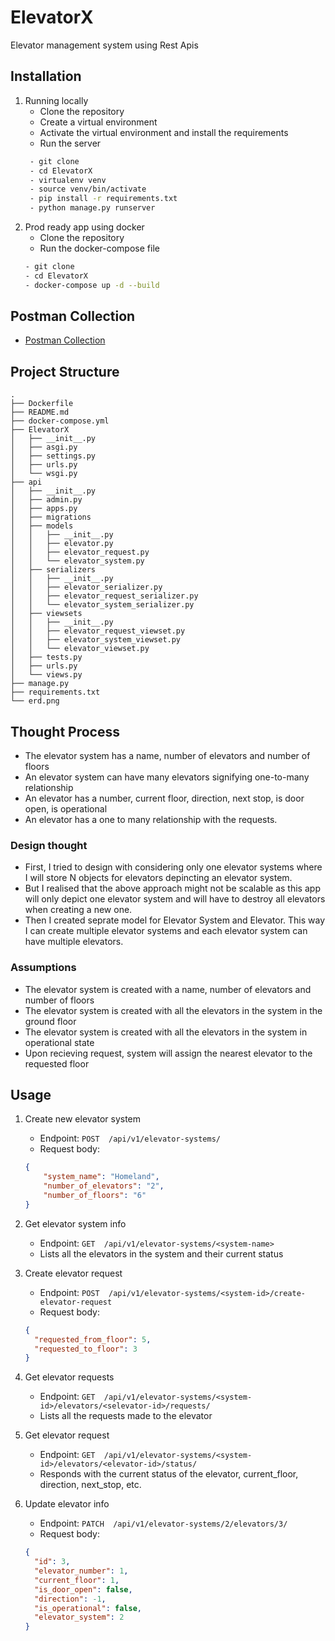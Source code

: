 # ElevatorX
Elevator management system using Rest Apis

## Installation
1. Running locally
    - Clone the repository
    - Create a virtual environment
    - Activate the virtual environment and install the requirements
    - Run the server
   ```bash
    - git clone
    - cd ElevatorX
    - virtualenv venv
    - source venv/bin/activate
    - pip install -r requirements.txt
    - python manage.py runserver
    ```
2. Prod ready app using docker
    - Clone the repository
    - Run the docker-compose file
    ```bash
    - git clone
    - cd ElevatorX
    - docker-compose up -d --build
    ```
   
## Postman Collection
- [Postman Collection](https://api.postman.com/collections/17813279-9e4ed033-9914-4d74-998a-e9b6168df077?access_key=PMAT-01H1E4204J1AQQP8KFJ04VMQV0)

## Project Structure
```
.
├── Dockerfile
├── README.md
├── docker-compose.yml
├── ElevatorX
│   ├── __init__.py
│   ├── asgi.py
│   ├── settings.py
│   ├── urls.py
│   └── wsgi.py
├── api
│   ├── __init__.py
│   ├── admin.py
│   ├── apps.py
│   ├── migrations
│   ├── models
│   │   ├── __init__.py
│   │   ├── elevator.py
│   │   ├── elevator_request.py
│   │   └── elevator_system.py
│   ├── serializers
│   │   ├── __init__.py
│   │   ├── elevator_serializer.py
│   │   ├── elevator_request_serializer.py
│   │   └── elevator_system_serializer.py
│   ├── viewsets
│   │   ├── __init__.py
│   │   ├── elevator_request_viewset.py
│   │   ├── elevator_system_viewset.py
│   │   └── elevator_viewset.py
│   ├── tests.py
│   ├── urls.py
│   └── views.py
├── manage.py
├── requirements.txt
└── erd.png
```

## Thought Process
- The elevator system has a name, number of elevators and number of floors
- An elevator system can have many elevators signifying one-to-many relationship
- An elevator has a number, current floor, direction, next stop, is door open, is operational
- An elevator has a one to many relationship with the requests. 

### Design thought
  - First, I tried to design with considering only one elevator systems where I will store N objects for elevators depincting an elevator system.
  - But I realised that the above approach might not be scalable as this app will only depict one elevator system and will have to destroy all elevators when creating a new one. 
  - Then I created seprate model for Elevator System and Elevator. This way I can create multiple elevator systems and each elevator system can have multiple elevators.

### Assumptions
- The elevator system is created with a name, number of elevators and number of floors
- The elevator system is created with all the elevators in the system in the ground floor
- The elevator system is created with all the elevators in the system in operational state
- Upon recieving request, system will assign the nearest elevator to the requested floor
   
## Usage

1. Create new elevator system
    - Endpoint: ```POST  /api/v1/elevator-systems/```
    - Request body:
    ```json
    {
        "system_name": "Homeland",
        "number_of_elevators": "2",
        "number_of_floors": "6"
    }
    ```

2. Get elevator system info
    - Endpoint: ```GET  /api/v1/elevator-systems/<system-name>```
    - Lists all the elevators in the system and their current status
    
3. Create elevator request
    - Endpoint: ```POST  /api/v1/elevator-systems/<system-id>/create-elevator-request```
    - Request body:
    ```json
    {
      "requested_from_floor": 5,
      "requested_to_floor": 3
    }
    ```
   
4. Get elevator requests
    - Endpoint: ```GET  /api/v1/elevator-systems/<system-id>/elevators/<selevator-id>/requests/```
    - Lists all the requests made to the elevator

5. Get elevator request
    - Endpoint: ```GET  /api/v1/elevator-systems/<system-id>/elevators/<elevator-id>/status/```
    - Responds with the current status of the elevator, current_floor, direction, next_stop, etc.

6. Update elevator info
    - Endpoint: ```PATCH  /api/v1/elevator-systems/2/elevators/3/```
    - Request body:
    ```json
    {
      "id": 3,
      "elevator_number": 1,
      "current_floor": 1,
      "is_door_open": false,
      "direction": -1,
      "is_operational": false,
      "elevator_system": 2
    }
    ```
